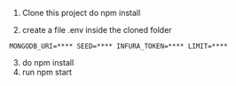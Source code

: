 1. Clone this project do npm install

2. create a file .env inside the cloned folder 

`MONGODB_URI=****
SEED=****
INFURA_TOKEN=****
LIMIT=****
`

3. do npm install
4. run npm start